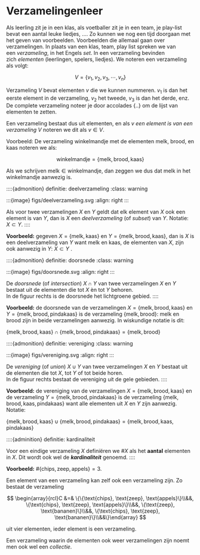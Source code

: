 # Verzamelingenleer

Als leerling zit je in een klas, als voetballer zit je in een team, je play-list bevat een aantal leuke liedjes, .... Zo kunnen we nog een tijd doorgaan met het geven van voorbeelden. Voorbeelden die allemaal gaan over verzamelingen. In plaats van een klas, team, play list spreken we van een *verzameling*, in het Engels *set*. In een verzameling bevinden zich *elementen* (leerlingen, spelers, liedjes). We noteren een verzameling als volgt:

$$
V=\{v_1,v_2,v_3,\cdots,v_n\}
$$

Verzameling $V$ bevat elementen $v$ die we kunnen nummeren. $v_{1}$ is dan het eerste element in de verzameling, $v_{2}$ het tweede, $v_{3}$ is dan het derde, enz. De complete verzameling noteer je door accolades $\{ .. \}$ om de lijst van elementen te zetten.

Een verzameling bestaat dus uit elementen, en als $v$ *een element is van een verzameling* $V$ noteren we dit als $v \in V$. 

Voorbeeld: De verzameling winkelmandje met de elementen melk, brood, en kaas noteren we als:

$$
\text{winkelmandje} = \{\text{melk}, \text{brood}, \text{kaas}\}
$$

Als we schrijven $\text{melk} \in \text{winkelmandje}$, dan zeggen we dus dat melk in het winkelmandje aanwezig is.


::::{admonition} definitie: deelverzameling
:class: warning

:::{image} figs/deelverzameling.svg
:align: right
:::

Als voor twee verzamelingen $X$ en $Y$ geldt dat elk element van $X$ ook een element is van $Y$, 
dan is $X$ een *deelverzameling* (of *subset*) van $Y$. Notatie: $X ⊂ Y$.
::::

**Voorbeeld:** gegeven $X=\{\text{melk},\text{kaas}\}$ en $Y=\{\text{melk},\text{brood},\text{kaas}\}$,
dan is $X$ is een deelverzameling van $Y$ want melk en kaas, 
de elementen van $X$, zijn ook aanwezig in $Y$: $X ⊂ Y$ .

::::{admonition} definitie: doorsnede
:class: warning

:::{image} figs/doorsnede.svg
:align: right
:::

De *doorsnede* (of *intersection*) $X∩Y$ van twee verzamelingen $X$ en $Y$ bestaat uit de elementen die tot $X$ èn tot $Y$ behoren.  
In de figuur rechts is de doorsnede het lichtgroene gebied.
::::

**Voorbeeld:** de doorsnede van de verzamelingen $X = \{\text{melk}, \text{brood}, \text{kaas}\}$ en $Y = \{\text{melk}, \text{brood}, \text{pindakaas}\}$ is de verzameling $\{\text{melk}, \text{brood}\}$: melk en brood zijn in beide verzamelingen aanwezig. In wiskundige notatie is dit:

$\{\text{melk}, \text{brood}, \text{kaas}\} \cap \{\text{melk}, \text{brood}, \text{pindakaas}\} = \{\text{melk}, \text{brood}\}$
    
::::{admonition} definitie: vereniging
:class: warning

:::{image} figs/vereniging.svg
:align: right
:::

De *vereniging* (of *union*) $X∪Y$ van twee verzamelingen $X$ en $Y$ bestaat uit de elementen die tot $X$, tot $Y$ of tot beide horen.  
In de figuur rechts bestaat de vereniging uit de gele gebieden.
::::

**Voorbeeld:** de vereniging van de verzamelingen  $X = \{\text{melk}, \text{brood}, \text{kaas}\}$  en de verzameling $Y = \{\text{melk}, \text{brood}, \text{pindakaas}\}$ is de verzameling $\{\text{melk}, \text{brood}, \text{kaas}, \text{pindakaas}\}$ want alle elementen uit $X$ en $Y$ zijn aanwezig. Notatie:

$\{\text{melk}, \text{brood}, \text{kaas}\} \cup \{\text{melk}, \text{brood}, \text{pindakaas}\} = \{\text{melk}, \text{brood}, \text{kaas}, \text{pindakaas}\}$

    
::::{adminition} definitie: kardinaliteit

Voor een eindige verzameling $X$ definiëren we $\#X$ als het **aantal** elementen in $X$. Dit wordt ook wel de ***kardinaliteit*** genoemd.
::::

**Voorbeeld:** $\#\{\text{chips}, \text{zeep}, \text{appels}\}=3$.

Een element van een verzameling kan zelf ook een verzameling zijn. Zo bestaat de verzameling 

$$
\begin{array}{rcl}C &=& \{\{\text{chips}, \text{zeep}, \text{appels}\}\\&&, \{\text{chips}, \text{zeep}, \text{appels}\}\\&&, \{\text{zeep}, \text{bananen}\}\\&&, \{\text{chips}, \text{zeep}, \text{bananen}\}\\&&\}\end{array}
$$

uit vier elementen, ieder element is een verzameling. 

Een verzameling waarin de elementen ook weer verzamelingen zijn noemt men ook wel een *collectie*.
